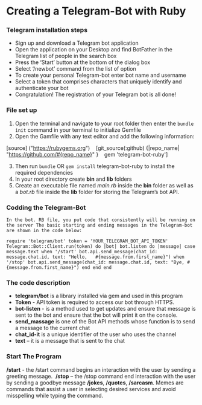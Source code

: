 # Creating a Telegram-Bot with Ruby

### Telegram installation steps
* Sign up and download a Telegram bot application
* Open the application on your Desktop and find BotFather in the Telegram list of   people in the search box
* Press the ‘Start’ button at the bottom of the dialog box
* Select ‘/newbot’ command from the list of option
* To create your personal Telegram-bot enter bot name and username
* Select a token that comprises characters that uniquely identify and authenticate your bot
* Congratulation! The registration of your Telegram bot is all done!

### File set up
1. Open the terminal and navigate to your root folder then enter the `bundle init` command in your terminal to initialize Gemfile
2. Open the Gamfile with any text editor and add the following information:

[source] ("https://rubygems.org")
 
 [git_source(:github) {|repo_name| "https://github.com/#{repo_name}" }
 
 gem 'telegram-bot-ruby']

3. Then run `bundle` OR `gem install` telegram-bot-ruby to install the required dependencies
4. In your root directory create **bin** and **lib** folders 
5. Create an executable file named *main.rb* inside the **bin** folder as well as a *bot.rb* file inside the **lib** folder for storing the Telegram’s bot API. 

### Codding the Telegram-Bot
`In the bot. RB file, you put code that consistently will be running on the server
The basic starting and ending messages in the Telegram-bot are shown in the code below:`

`require 'telegram/bot'
 token = 'YOUR_TELEGRAM_BOT_API_TOKEN'
 Telegram::Bot::Client.run(token) do |bot|
   bot.listen do |message|
    case message.text
    when '/start'
     bot.api.send_message(chat_id: message.chat.id, text: "Hello,   #{message.from.first_name}")
    when '/stop'
      bot.api.send_message(chat_id: message.chat.id, text: "Bye, #{message.from.first_name}")
    end
  end
end`

### The code description
- **telegram/bot** is a library installed via gem and used in this program
- **Token** - API token is required to access our bot through HTTPS. 
- **bot-listen** - is a method used to get updates and ensure that message is sent to the bot and ensure that the bot will print it on the console.
- **send_massage** is one of the Bot API methods whose function is to send a message to the current chat
- **chat_id-it** is a unique identifier of the user who uses the channel
- **text** – it is a message that is sent to the chat

### Start The Program
**/start** - the /start command begins an interaction with the user by sending a greeting message. 
**/stop** – the /stop command end interaction with the user by sending a goodbye message
**/jokes**, **/quotes**, **/sarcasm**. Memes are commands that assist a user in selecting desired services and avoid misspelling while typing the command.
